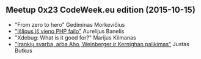 ## Meetup 0x23 CodeWeek.eu edition (2015-10-15)
* "From zero to hero" Gediminas Morkevičius
* ["Išlipus iš vieno PHP failo"](http://aurelijus.banelis.lt/prezentations/grow-in-php/grow-in-php.pdf) Aurelijus Banelis
* "Xdebug: What is it good for?" Marijus Kilmanas
* ["Įrankių svarba, arba Aho, Weinberger ir Kernighan palikimas"](Justas_Butkus-Irankiu_svarba.pdf) Justas Butkus
